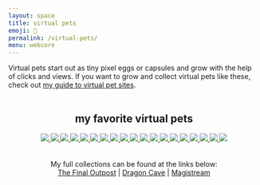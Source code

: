 ```yaml
---
layout: space
title: virtual pets
emoji: 🐲
permalink: /virtual-pets/
menu: webcore
---
```

Virtual pets start out as tiny pixel eggs or capsules and grow with the help of clicks and views. If you want to grow and collect virtual pets like these, check out <a href="/2022/11/25/virtual-pets.html">my guide to virtual pet sites</a>.
<br>
<br>
<center>
    <h2>my favorite virtual pets</h2>
    <div class="quilt">
        <a target="other" href='https://finaloutpost.net/view/MJ6eb#main'>
            <img src='https://finaloutpost.net/s/MJ6eb.png'>
        </a>
        <a target="other" href='https://finaloutpost.net/view/8zZPY#main'>
            <img src='https://finaloutpost.net/s/8zZPY.png'>
        </a>
        <a target="other" href='https://finaloutpost.net/view/VAgc0#main'>
            <img src='https://finaloutpost.net/s/VAgc0.png'>
        </a>
        <a target="other" href='https://finaloutpost.net/view/6tZ5z#main'>
            <img src='https://finaloutpost.net/s/6tZ5z3.png'>
        </a>
        <a target="other" href='https://finaloutpost.net/view/2v5f3#main'>
            <img src='https://finaloutpost.net/s/2v5f3.png'>
        </a>
        <a target="other" href='https://finaloutpost.net/view/0yk4Z#main'>
            <img src='https://finaloutpost.net/s/0yk4Z.png'>
        </a>
        <a target="other" href='https://finaloutpost.net/view/picJj#main'>
            <img src='https://finaloutpost.net/s/picJj.png'>
        </a>
        <a target="other" href='https://finaloutpost.net/view/YYc9c#main'>
            <img src='https://finaloutpost.net/s/YYc9c.png'>
        </a>
        <a target="other" href="https://dragcave.net/view/gpSa9#middle">
            <img src="https://dragcave.net/image/gpSa9.gif" style="border-width:0"/>
        </a>
        <a target="other" href="https://dragcave.net/view/mMntk#middle">
            <img src="https://dragcave.net/image/mMntk.gif" style="border-width:0"/>
        </a>
        <a target="other" href="https://dragcave.net/view/XQH6E">
            <img src="https://dragcave.net/image/XQH6E.gif" style="border-width:0"/>
        </a>
        <a target="other" href="https://dragcave.net/view/OVsMx#middle">
            <img src="https://dragcave.net/image/OVsMx.gif" style="border-width:0"/>
        </a>
        <a target="other" href="https://dragcave.net/view/yLmgd#middle">
            <img src="https://dragcave.net/image/yLmgd.gif" style="border-width:0"/>
        </a>
        <a target="other" href="https://dragcave.net/view/aZAqo#middle">
            <img src="https://dragcave.net/image/aZAqo.gif" style="border-width:0"/>
        </a>
        <a target="other" href="https://dragcave.net/view/O2cqZ#middle">
            <img src="https://dragcave.net/image/O2cqZ.gif" style="border-width:0"/>
        </a>
        <a target="other" href="https://dragcave.net/view/ucID8#middle">
            <img src="https://dragcave.net/image/ucID8.gif" style="border-width:0"/>
        </a>
        <a target="other" href="https://dragcave.net/view/1TmP0#middle">
            <img src="https://dragcave.net/image/1TmP0.gif" style="border-width:0"/>
        </a>
        <a target="other" href="https://dragcave.net/view/eTLug#middle">
            <img src="https://dragcave.net/image/eTLug.gif" style="border-width:0"/>
        </a>
        <a target="other" href="https://dragcave.net/view/whwuI#middle">
            <img src="https://dragcave.net/image/whwuI.gif" style="border-width:0"/>
        </a>
    </div>
    <br>
    <br>
    My full collections can be found at the links below:
    <br>
    <a target="_blank" href="https://finaloutpost.net/visit/lostletters/37592">The Final Outpost</a> | 
    <a target="_blank" href="https://dragcave.net/user/lostletters">Dragon Cave</a> | 
    <a target="_blank" href="https://magistream.com/user/lostletters/Completed">Magistream</a>
</center>
